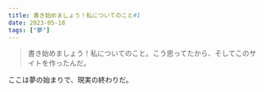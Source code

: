 ```yaml
---
title: 書き始めましょう！私についてのこと#1
date: 2023-05-18
tags: ["夢"]
---
```


> 書き始めましょう！私についてのこと。こう思ってたから、そしてこのサイトを作ったんだ。

ここは夢の始まりで、現実の終わりだ。
